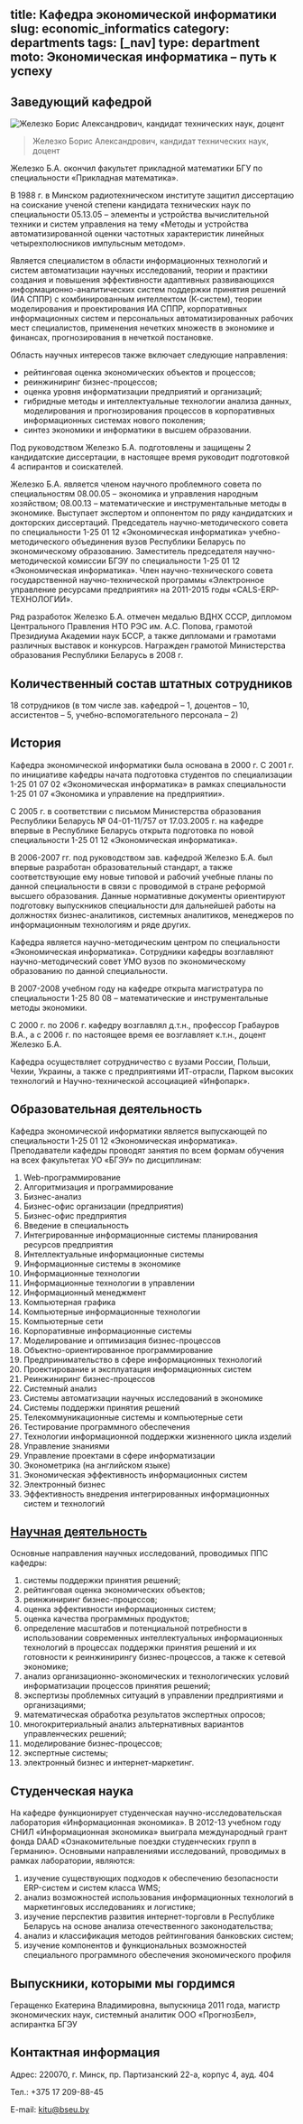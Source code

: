 title: Кафедра экономической информатики
slug: economic_informatics
category: departments
tags: [_nav]
type: department
moto: Экономическая информатика – путь к успеху 
---

Заведующий кафедрой
-------------------

![Железко Борис Александрович,
  кандидат технических наук, доцент](/img/content/depts/economic_informatics.jpg)
>Железко Борис Александрович,
кандидат технических наук, доцент

Железко Б.А. окончил факультет прикладной математики БГУ по специальности «Прикладная математика».

В 1988 г. в Минском радиотехническом институте защитил диссертацию на соискание ученой степени кандидата технических наук по специальности 05.13.05 – элементы и устройства вычислительной техники и систем управления на тему «Методы и устройства автоматизированной оценки частотных характеристик линейных четырехполюсников импульсным методом».

Является специалистом в области информационных технологий и систем автоматизации научных исследований, теории и практики создания и повышения эффективности адаптивных развивающихся информационно-аналитических систем поддержки принятия решений (ИА СППР) с комбинированным интеллектом (К-систем), теории моделирования и проектирования ИА СППР, корпоративных информационных систем и персональных автоматизированных рабочих мест специалистов, применения нечетких множеств в экономике и финансах, прогнозирования в нечеткой постановке.

Область научных интересов также включает следующие направления:

-	рейтинговая оценка экономических объектов и процессов;
-	реинжиниринг бизнес-процессов;
-	оценка уровня информатизации предприятий и организаций;
-	гибридные методы и интеллектуальные технологии анализа данных, моделирования и прогнозирования процессов в корпоративных информационных системах нового поколения;
-	синтез экономики и информатики в высшем образовании.

Под руководством Железко Б.А. подготовлены и защищены 2 кандидатские диссертации, в настоящее время руководит подготовкой 4 аспирантов и соискателей.

Железко Б.А. является членом научного проблемного совета по специальностям 08.00.05 – экономика и управления народным хозяйством; 08.00.13 – математические и инструментальные методы в экономике. Выступает экспертом и оппонентом по ряду кандидатских и докторских диссертаций. Председатель научно-методического совета по специальности 1-25 01 12 «Экономическая информатика» учебно-методического объединения вузов Республики Беларусь по экономическому образованию. Заместитель председателя научно-методической комиссии БГЭУ по специальности 1-25 01 12 «Экономическая информатика». Член научно-технического совета государственной научно-технической программы «Электронное управление ресурсами предприятия» на 2011-2015 годы «CALS-ERP-ТЕХНОЛОГИИ».

Ряд разработок Железко Б.А. отмечен медалью ВДНХ СССР, дипломом Центрального Правления НТО РЭС им. А.С. Попова, грамотой Президиума Академии наук БССР, а также дипломами и грамотами различных выставок и конкурсов. Награжден грамотой Министерства образования Республики Беларусь в 2008 г.

Количественный состав штатных сотрудников
-----------------------------------------

18 сотрудников (в том числе зав. кафедрой – 1, доцентов – 10, ассистентов – 5, учебно-вспомогательного персонала – 2)

История
-------

Кафедра экономической информатики была основана в 2000 г. С 2001 г. по инициативе кафедры начата подготовка студентов по специализации 1-25 01 07 02 «Экономическая информатика» в рамках специальности 1-25 01 07 «Экономика и управление на предприятии».

С 2005 г. в соответствии с письмом Министерства образования Республики Беларусь № 04-01-11/757 от 17.03.2005 г. на кафедре впервые в Республике Беларусь открыта подготовка по новой специальности 1-25 01 12 «Экономическая информатика».

В 2006-2007 гг. под руководством зав. кафедрой Железко Б.А. был впервые разработан образовательный стандарт, а также соответствующие ему новые типовой и рабочий учебные планы по данной специальности в связи с проводимой в стране реформой высшего образования. Данные нормативные документы ориентируют подготовку выпускников специальности для дальнейшей работы на должностях бизнес-аналитиков, системных аналитиков, менеджеров по информационным технологиям и ряде других.

Кафедра является научно-методическим центром по специальности «Экономическая информатика». Сотрудники кафедры возглавляют научно-методический совет УМО вузов по экономическому образованию по данной специальности.

В 2007-2008 учебном году на кафедре открыта магистратура по специальности 1-25 80 08 – математические и инструментальные методы экономики.

С 2000 г. по 2006 г. кафедру возглавлял д.т.н., профессор Грабауров В.А., а с 2006 г. по настоящее время ее возглавляет к.т.н., доцент Железко Б.А.

Кафедра осуществляет сотрудничество с вузами России, Польши, Чехии, Украины, а также с предприятиями ИТ-отрасли, Парком высоких технологий и Научно-технической ассоциацией «Инфопарк».

Образовательная деятельность
----------------------------


Кафедра экономической информатики является выпускающей по специальности 1-25 01 12 «Экономическая информатика». Преподаватели кафедры проводят занятия по всем формам обучения на всех факультетах УО «БГЭУ» по дисциплинам:

1.	Web-программирование 
2.	Алгоритмизация и программирование 
3.	Бизнес-анализ 
4.	Бизнес-офис организации (предприятия) 
5.	Бизнес-офис предприятия
6.	Введение в специальность
7.	Интегрированные информационные системы планирования ресурсов предприятия
8.	Интеллектуальные информационные системы
9.	Информационные системы в экономике
10.	Информационные технологии 
11.	Информационные технологии в управлении
12.	Информационный менеджмент 
13.	Компьютерная графика 
14.	Компьютерные информационные технологии 
15.	Компьютерные сети
16.	Корпоративные информационные системы
17.	Моделирование и оптимизация бизнес-процессов
18.	Объектно-ориентированное программирование 
19.	Предпринимательство в сфере информационных технологий
20.	Проектирование и эксплуатация информационных систем
21.	Реинжиниринг  бизнес-процессов 
22.	Системный анализ 
23.	Системы автоматизации научных исследований в экономике
24.	Системы поддержки принятия решений
25.	Телекоммуникационные системы и компьютерные сети
26.	Тестирование программного обеспечения
27.	Технологии информационной поддержки жизненного цикла изделий
28.	Управление знаниями 
29.	Управление проектами в сфере информатизации
30.	Эконометрика (на английском языке)
31.	Экономическая эффективность информационных систем 
32.	Электронный бизнес
33.	 Эффективность внедрения интегрированных информационных систем и технологий


[Научная деятельность](/fm/files/economic_informatics_nir.doc)
--------------------

Основные направления научных исследований, проводимых ППС кафедры:

1. системы поддержки принятия решений;
2. рейтинговая оценка экономических объектов;
3. реинжиниринг бизнес-процессов;
4. оценка эффективности информационных систем;
5. оценка качества программных продуктов;
6. определение масштабов и потенциальной потребности в использовании современных интеллектуальных информационных технологий в процессах поддержки принятия решений и их готовности к реинжинирингу бизнес-процессов, а также к сетевой экономике;
7. анализ организационно-экономических и технологических условий информатизации процессов принятия решений;
8. экспертизы проблемных ситуаций в управлении предприятиями и организациями;
9. математическая обработка результатов экспертных опросов;
10. многокритериальный анализ альтернативных вариантов управленческих решений;
11. моделирование бизнес-процессов;
12. экспертные системы;
13. электронный бизнес и интернет-маркетинг.

Студенческая наука
------------------

На кафедре функционирует студенческая научно-исследовательская лаборатория «Информационная экономика». В 2012-13 учебном году СНИЛ «Информационная экономика» выиграла международный грант фонда DAAD «Ознакомительные поездки студенческих групп в Германию». Основными направлениями исследований, проводимых в рамках лаборатории, являются:

1.	изучение существующих подходов к обеспечению безопасности ERP-систем и систем класса WMS;
2.	анализ возможностей использования информационных технологий в маркетинговых исследованиях и логистике;
3.	изучение перспектив развития интернет-торговли в Республике Беларусь на основе анализа отечественного законодательства;
4.	анализ и классификация методов рейтингования банковских систем;
5.	изучение компонентов и функциональных возможностей специального программного обеспечения экономического профиля


Выпускники, которыми мы гордимся
--------------------------------

Геращенко Екатерина Владимировна, 
выпускница 2011 года, магистр экономических наук,
системный аналитик ООО «ПрогнозБел», аспирантка БГЭУ


Контактная информация
---------------------

Адрес: 220070, г. Минск, пр. Партизанский 22-а, корпус 4, ауд. 404

Тел.: +375 17 209-88-45

E-mail: <kitu@bseu.by>